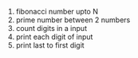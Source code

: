1. fibonacci number upto N
2. prime number between 2 numbers 
3. count digits in a input
4. print each digit of input
5. print last to first digit 
